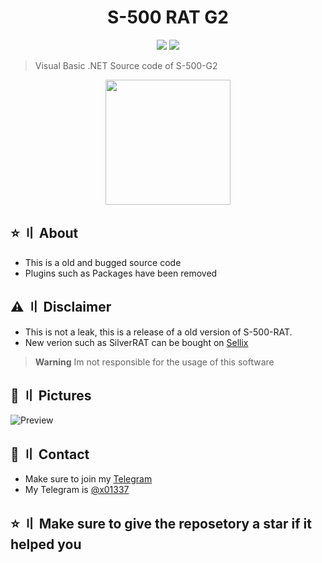 <h1 align="center">S-500 RAT G2</h1>
<p align="center">
  <img src="https://img.shields.io/badge/Version-G2-blue" >
  <img src="https://img.shields.io/badge/Language-VB.Net-blueviolet" >
  </a>
</p>

> Visual Basic .NET Source code of S-500-G2

<p align="center"> 
  <kbd>
<img src="https://raw.githubusercontent.com/MJMODZZ-V3/S-500-G2/main/S-500-RAT-Source/S500RAT.ico" width="200"></img>
  </kbd>
</p>

## ⭐ 〢 About

- This is a old and bugged source code
- Plugins such as Packages have been removed

## ⚠ 〢 Disclaimer
- This is not a leak, this is a release of a old version of S-500-RAT.
- New verion such as SilverRAT can be bought on [Sellix](https://silverrat.mysellix.io/)
> **Warning**
> Im not responsible for the usage of this software

## 📸 〢 Pictures
![Preview](https://github.com/MJMODZZ-V3/S-500-G2/assets/125826136/bb004d42-2226-44cb-850c-370c9e7ad21f)

## 💬 〢 Contact
- Make sure to join my [Telegram](https://t.me/PegasusOrganization)
- My Telegram is [@x01337](https://t.me/x01337)

## ⭐ 〢 Make sure to give the reposetory a star if it helped you
